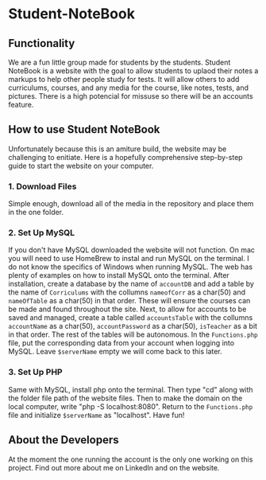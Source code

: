 # Student-NoteBook

## Functionality
We are a fun little group made for students by the students. Student NoteBook is a website with the goal to allow students to uplaod their notes a markups to help other people study for tests. It will allow others to add curriculums, courses, and any media for the course, like notes, tests, and pictures.
There is a high potencial for missuse so there will be an accounts feature. 

## How to use Student NoteBook
Unfortunately because this is an amiture build, the website may be challenging to enitiate. Here is a hopefully comprehensive step-by-step guide to start the website on your computer.

### 1. Download Files
Simple enough, download all of the media in the repository and place them in the one folder.

### 2. Set Up MySQL
If you don't have MySQL downloaded the website will not function. On mac you will need to use HomeBrew to instal and run MySQL on the terminal. I do not know the specifics of Windows when running MySQL. The web has plenty of examples on how to install MySQL onto the terminal. After installation, create a database by the name of `accountDB` and add a table by the name of `Corriculums` with the collumns `nameofCorr` as a char(50) and `nameOfTable` as a char(50) in that order. These will ensure the courses can be made and found throughout the site. Next, to allow for accounts to be saved and managed, create a table called `accountsTable` with the collumns `accountName` as a char(50), `accountPassword` as a char(50), `isTeacher` as a bit in that order. The rest of the tables will be autonomous. In the `Functions.php` file, put the corresponding data from your account when logging into MySQL. Leave `$serverName` empty we will come back to this later. 

### 3. Set Up PHP
Same with MySQL, install php onto the terminal. Then type "cd" along with the folder file path of the website files. Then to make the domain on the local computer, write "php -S localhost:8080". Return to the `Functions.php` file and initialize `$serverName` as "localhost". Have fun!

## About the Developers
At the moment the one running the account is the only one working on this project. Find out more about me on LinkedIn and on the website.

